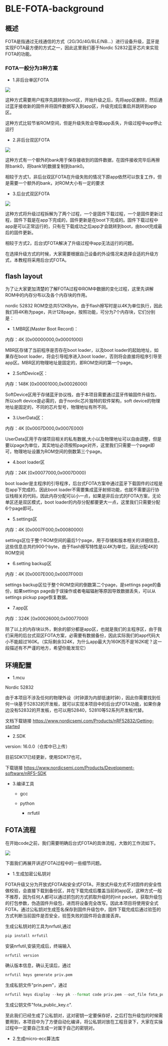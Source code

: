 # BLE-FOTA-background


## 概述

FOTA是指通过无线通信的方式（2G/3G/4G/BLE/NB...）进行设备升级，蓝牙是实现FOTA最方便的方式之一，因此这里我们基于Nordic 52832蓝牙芯片来实现FOTA的功能。

### FOTA一般分为3种方案

* 1.非后台单区FOTA

![ ](img/非后台式单区FOTA.png)<br>

这种方式需要用户程序先跳转到boot区，开始升级之后，先将app区删除，然后通过蓝牙接收新的固件并将固件数据写入到app区，升级完成后重启并跳转到app区。

这种方式比较节省ROM空间，但是升级失败会导致app丢失，升级过程中app停止运行

* 2.非后台双区FOTA

![ ](img/非后台式双区FOTA.png)<br>

这种方式有一个额外的bank用于保存接收到的固件数据，在固件接收完毕后再擦除bank0，将bank1的数据复制到bank0。

相较于方式1，非后台双区FOTA在升级失败的情况下原app依然可以恢复工作，但是需要一个额外的bank，对ROM大小有一定的要求

* 3.后台式双区FOTA

![ ](img/后台式双区FOTA.png)<br>

这种方式将升级过程拆解为了两个过程，一个是固件下载过程，一个是固件更新过程，固件下载是在app下完成的，固件更新是在boot下完成的。固件下载过程中app是可以正常运行的，只有在下载成功之后app才会跳转到boot，由boot完成最后的固件更新。

相较于方式2，后台式FOTA解决了升级过程中app无法运行的问题。

在选择升级方式的时候，大家需要根据自己设备的外设情况来选择合适的升级方式，本教程将采用后台式FOTA。

##  flash layout

为了让大家更加清楚的了解FOTA过程中ROM中数据的变化过程，这里先讲解ROM中的内存分布以及各个内存块的作用。

nordic 52832 ROM空总共512KByte，由于flash擦写时是以4K为单位执行，因此我们将4K称为page，共计128page，按照功能，可分为7个内存块，它们分别是：

* 1.MBR区(Master Boot Record)：

内存：4K [0x00000000,0x00001000)

MBR区存储了当前程序是否存在boot loader，以及boot loader的起始地址，如果存在boot loader，将会引导程序进入boot loader，否则将会直接将程序引导至app区。MBR区的物理地址是固定的，即ROM空间的第一个page。

* 2.SoftDevice区：

内存：148K [0x00001000,0x00026000)

SoftDevice区用于存储蓝牙协议栈，由于本项目需要通过蓝牙传输固件升级包，所以soft device是必需的，由于nordic芯片独特的软件架构，soft device的物理地址是固定的，不同的芯片型号，物理地址有所不同。

* 3.UserData区：

内存：4K [0x0007D000,0x0007E000)

UserData区用于存储项目相关的私有数据,大小以及物理地址可以自由调整，但是要以page为单位，其实地址必须按照page对齐，这里我们只需要一个page即可，物理地址设置为ROM空间的倒数第三个page。

* 4.boot loader区

内存：24K [0x00077000,0x0007D000)

boot loader是主程序的引导程序，后台式FOTA方案中通过蓝牙下载固件的过程是在app下完成的，因此boot loader不需要集成蓝牙射频功能，也就不需要运行协议栈相关的代码，因此内存分配可以小一点，如果是非后台式的FOTA方案，无论单区还是双区模式，boot loader的内存分配都要更大一点，这里我们只需要分配6个page即可。

* 5.settings区

内存：4K [0x0007F000,0x00080000)

settings区位于整个ROM空间的最后1个page，用于存储和版本相关的详细信息，这些信息总共约900个byte，由于flash擦写特性是以4K为单位，因此分配4K的ROM空间

* 6.setting backup区

内存：4K [0x0007E000,0x0007F000)

settings backup区位于整个ROM空间的倒数第二个page，是settings page的备份，如果settings page由于误操作或者电磁辐射等原因导致数据丢失，可以从settings pickup page恢复数据。

* 7.app区

内存：324K [0x00026000,0x00077000)

除了以上的内存块以外，剩余的部分都是app区，也就是我们的主程序区，由于我们采用的后台式双区FOTA方案，必需要有数据备份，因此实际我们的app代码大小不能超过160K。（实际剩余324K，为什么app最大为160K而不是162K呢？这一段描述有不严谨的地方，希望你能发现它）

## 环境配置

* 1.mcu

Nordic 52832

由于本项目不涉及任何的物理外设（时钟源为内部低速时钟），因此你需要找到任何一块基于52832的开发板，就可以实现本项目中的后台式FOTA功能，如果你身边没有52832的开发板，也可以用52840，52810等52系列开发板代替。

文档下载链接 https://www.nordicsemi.com/Products/nRF52832/Getting-started

* 2.SDK

version: 16.0.0（仓库中已上传）

目前SDK17已经更新，使用SDK17也可。

下载链接 https://www.nordicsemi.com/Products/Development-software/nRF5-SDK

* 3.编译工具

  * gcc

  * python
    * nrfutil



##  FOTA流程

在开始code之前，我们需要明确后台式FOTA的具体流程，大致的工作流如下。

![ ](img/FOTAworkflow.png)<br>

下面我们再展开讲述FOTA过程中的一些细节问题。

* 1.生成加密公私钥对

FOTA升级又分为开放式FOTA和安全式FOTA，开放式升级方式不对固件的安全性做校验，会直接下载到备份区，并在下载完成后覆盖当前的app区，这种方式一般不推荐，因为任何人都可以通过抓包的方式抓取升级时的init packet，获取升级包的打包参数，伪造固件升级包，进而将设备完全改写。因此本项目将使用安全式FOTA，通过公私钥对生成签名保存到固件升级包中，固件下载完成后通过验签的方式判断当前固件是否安全，验签失败的固件将会直接丢弃。

生成公私钥对的工具为nrfutil,通过
```python
pip install nrfutil
```
安装nrfutil,安装完成后，终端输入
```python
nrfutil version
```
确认版本信息，确认无误后，通过
```python
nrfutil keys generate priv.pem
```
生成私钥文件"prin.pem"，通过
```python
nrfutil keys display --key pk --format code priv.pem --out_file fota_public_key.c
```
生成公钥文件"fota_public_key.c".

至此我们已经生成了公私钥对，这对密钥一定要保存好，之后打包升级包的时候需要用到，本项目中为了方便自动化编译，将公私钥对放在工程目录下，大家在实操过程中一定要自己生成一对属于自己的密钥对。

* 2.生成micro-ecc算法库
